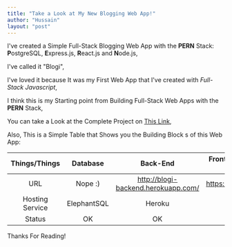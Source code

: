 ```yaml
---
title: "Take a Look at My New Blogging Web App!"
author: "Hussain"
layout: "post"
---
```


I've created a Simple Full-Stack Blogging Web App with the **PERN** Stack: **P**ostgreSQL, **E**xpress.js, **R**eact.js and **N**ode.js,

I've called it "Blogi",

I've loved it because It was my First Web App that I've created with *Full-Stack Javascript*,

I think this is my Starting point from Building Full-Stack Web Apps with the **PERN** Stack,

You can take a Look at the Complete Project on [This Link](https://bit.ly/blogi-full),

Also, This is a Simple Table that Shows you the Building Block s of this Web App:

|  Things/Things  |   Database  |               Back-End              |  Front-End (Complete App) |
|:---------------:|:-----------:|:-----------------------------------:|:-------------------------:|
|       URL       |   Nope :)   | http://blogi-backend.herokuapp.com/ | https://blogi.netlify.com |
| Hosting Service | ElephantSQL |                Heroku               |          Netlify          |
|      Status     |      OK     |                  OK                 |             OK            |

Thanks For Reading!
